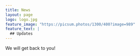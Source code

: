 ```yaml
---
title: News
layout: page
logo: logo.jpg
feature_image: "https://picsum.photos/1300/400?image=989"
feature_text: |
  ## Updates
---
```


We will get back to you!
